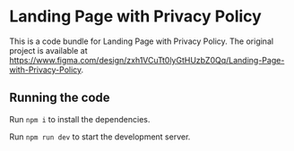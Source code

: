 
  # Landing Page with Privacy Policy

  This is a code bundle for Landing Page with Privacy Policy. The original project is available at https://www.figma.com/design/zxh1VCuTt0lyGtHUzbZ0Qq/Landing-Page-with-Privacy-Policy.

  ## Running the code

  Run `npm i` to install the dependencies.

  Run `npm run dev` to start the development server.
  